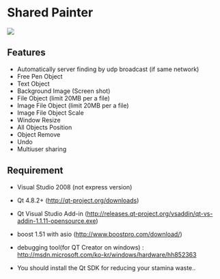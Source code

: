 # Shared Painter

<img src="https://raw.github.com/gunoodaddy/SharedPainter/master/SharedPainterIntro.png"/>

## Features

* Automatically server finding by udp broadcast (if same network)
* Free Pen Object
* Text Object
* Background Image (Screen shot)
* File Object (limit 20MB per a file)
* Image File Object (limit 20MB per a file)
* Image File Object Scale
* Window Resize
* All Objects Position
* Object Remove
* Undo
* Multiuser sharing

## Requirement

* Visual Studio 2008 (not express version)
* Qt 4.8.2+ (http://qt-project.org/downloads)
* Qt Visual Studio Add-in (http://releases.qt-project.org/vsaddin/qt-vs-addin-1.1.11-opensource.exe)
* boost 1.51 with asio (http://www.boostpro.com/download/)
* debugging tool(for QT Creator on windows) : http://msdn.microsoft.com/ko-kr/windows/hardware/hh852363

* You should install the Qt SDK for reducing your stamina waste.. 



